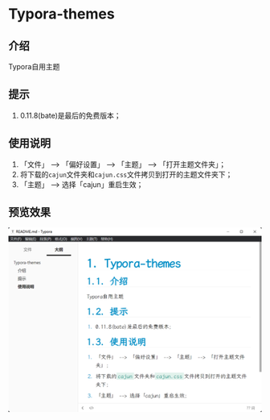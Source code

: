 # Typora-themes

## 介绍
Typora自用主题

## 提示

1.  0.11.8(bate)是最后的免费版本；

## 使用说明

1.  「文件」 --> 「偏好设置」 --> 「主题」 --> 「打开主题文件夹」；
2.  将下载的`cajun`文件夹和`cajun.css`文件拷贝到打开的主题文件夹下；
3.  「主题」 --> 选择「cajun」重启生效；

## 预览效果

![预览图](images/预览图.png)
